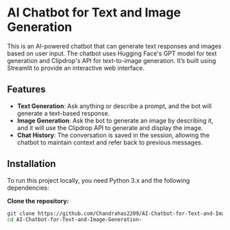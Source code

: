 # AI Chatbot for Text and Image Generation

This is an AI-powered chatbot that can generate text responses and images based on user input. The chatbot uses Hugging Face's GPT model for text generation and Clipdrop's API for text-to-image generation. It’s built using Streamlit to provide an interactive web interface.

## Features
- **Text Generation**: Ask anything or describe a prompt, and the bot will generate a text-based response.
- **Image Generation**: Ask the bot to generate an image by describing it, and it will use the Clipdrop API to generate and display the image.
- **Chat History**: The conversation is saved in the session, allowing the chatbot to maintain context and refer back to previous messages.

## Installation

To run this project locally, you need Python 3.x and the following dependencies:

**Clone the repository:**
   ```bash
   git clone https://github.com/Chandrahas2209/AI-Chatbot-for-Text-and-Image-Generation-.git
   cd AI-Chatbot-for-Text-and-Image-Generation-
